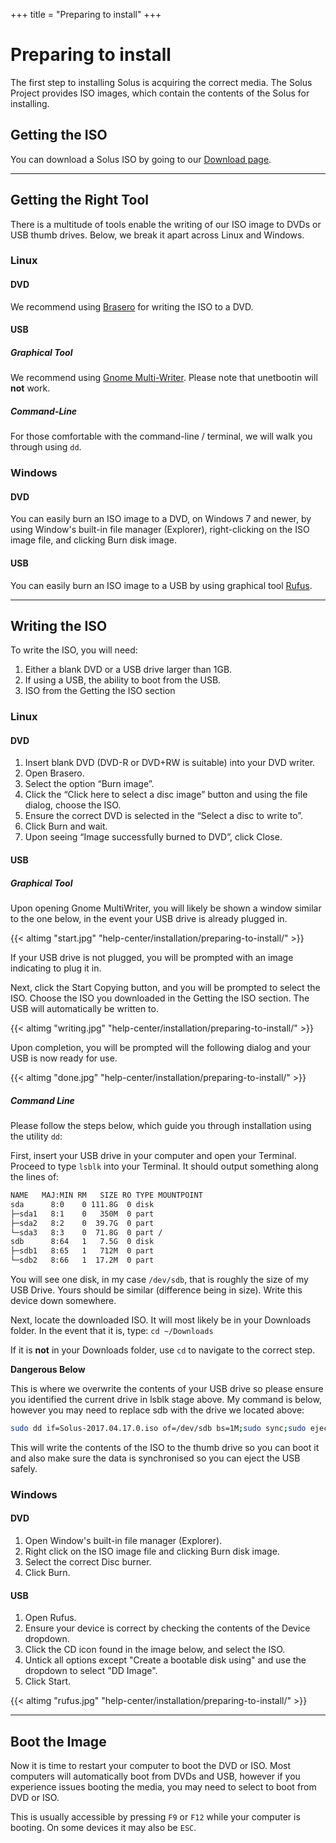 +++
title = "Preparing to install"
+++
# Preparing to install

The first step to installing Solus is acquiring the correct media. The Solus Project provides ISO images, which contain the contents of the Solus for installing.

## Getting the ISO

You can download a Solus ISO by going to our [Download page](/download).

---

## Getting the Right Tool

There is a multitude of tools enable the writing of our ISO image to DVDs or USB thumb drives. Below, we break it apart across Linux and Windows.

### Linux

#### DVD

We recommend using [Brasero](https://wiki.gnome.org/Apps/Brasero) for writing the ISO to a DVD.

#### USB

##### Graphical Tool

We recommend using [Gnome Multi-Writer](https://wiki.gnome.org/Apps/MultiWriter). Please note that unetbootin will **not** work.

##### Command-Line

For those comfortable with the command-line / terminal, we will walk you through using `dd`.

### Windows

#### DVD

You can easily burn an ISO image to a DVD, on Windows 7 and newer, by using Window's built-in file manager (Explorer), right-clicking on the ISO image file, and clicking Burn disk image.

#### USB

You can easily burn an ISO image to a USB by using graphical tool [Rufus](https://rufus.akeo.ie/).

---

## Writing the ISO

To write the ISO, you will need:

1. Either a blank DVD or a USB drive larger than 1GB.
2. If using a USB, the ability to boot from the USB.
3. ISO from the Getting the ISO section

### Linux

#### DVD

1. Insert blank DVD (DVD-R or DVD+RW is suitable) into your DVD writer.
2. Open Brasero.
3. Select the option “Burn image”.
4. Click the “Click here to select a disc image” button and using the file dialog, choose the ISO.
5. Ensure the correct DVD is selected in the “Select a disc to write to”.
6. Click Burn and wait.
7. Upon seeing “Image successfully burned to DVD”, click Close.

#### USB

##### Graphical Tool

Upon opening Gnome MultiWriter, you will likely be shown a window similar to the one below, in the event your USB drive is already plugged in.

{{< altimg "start.jpg" "help-center/installation/preparing-to-install/" >}}

If your USB drive is not plugged, you will be prompted with an image indicating to plug it in.

Next, click the Start Copying button, and you will be prompted to select the ISO. Choose the ISO you downloaded in the Getting the ISO section. The USB will automatically be written to.

{{< altimg "writing.jpg" "help-center/installation/preparing-to-install/" >}}

Upon completion, you will be prompted will the following dialog and your USB is now ready for use.

{{< altimg "done.jpg" "help-center/installation/preparing-to-install/" >}}

##### Command Line

Please follow the steps below, which guide you through installation using the utility `dd`:

First, insert your USB drive in your computer and open your Terminal. Proceed to type `lsblk` into your Terminal. It should output something along the lines of:

``` bash
NAME   MAJ:MIN RM   SIZE RO TYPE MOUNTPOINT
sda      8:0    0 111.8G  0 disk
├─sda1   8:1    0   350M  0 part
├─sda2   8:2    0  39.7G  0 part
└─sda3   8:3    0  71.8G  0 part /
sdb      8:64   1   7.5G  0 disk
├─sdb1   8:65   1   712M  0 part
└─sdb2   8:66   1  17.2M  0 part
```

You will see one disk, in my case `/dev/sdb`, that is roughly the size of my USB Drive. Yours should be similar (difference being in size). Write this device down somewhere.

Next, locate the downloaded ISO. It will most likely be in your Downloads folder. In the event that it is, type: `cd ~/Downloads`

If it is **not** in your Downloads folder, use `cd` to navigate to the correct step.

**Dangerous Below**

This is where we overwrite the contents of your USB drive so please ensure you identified the current drive in lsblk stage above. My command is below, however you may need to replace sdb with the drive we located above:

``` bash
sudo dd if=Solus-2017.04.17.0.iso of=/dev/sdb bs=1M;sudo sync;sudo eject /dev/sdb
```

This will write the contents of the ISO to the thumb drive so you can boot it and also make sure the data is synchronised so you can eject the USB safely.

### Windows

#### DVD

1. Open Window's built-in file manager (Explorer).
2. Right click on the ISO image file and clicking Burn disk image.
3. Select the correct Disc burner.
4. Click Burn.

#### USB

1. Open Rufus.
2. Ensure your device is correct by checking the contents of the Device dropdown.
3. Click the CD icon found in the image below, and select the ISO.
4. Untick all options except "Create a bootable disk using" and use the dropdown to select "DD Image".
5. Click Start.

{{< altimg "rufus.jpg" "help-center/installation/preparing-to-install/" >}}

---

## Boot the Image

Now it is time to restart your computer to boot the DVD or ISO. Most computers will automatically boot from DVDs and USB, however if you experience issues booting the media, you may need to select to boot from DVD or ISO.

This is usually accessible by pressing `F9` or `F12` while your computer is booting. On some devices it may also be `ESC`.
